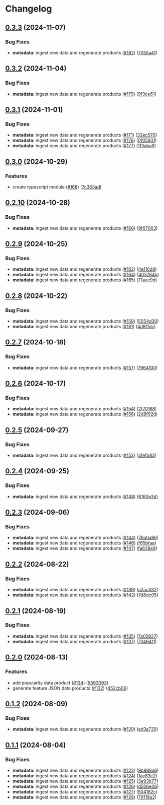 # Changelog

## [0.3.3](https://github.com/launchdarkly/sdk-meta/compare/api/v0.3.2...api/v0.3.3) (2024-11-07)


### Bug Fixes

* **metadata:** ingest new data and regenerate products ([#182](https://github.com/launchdarkly/sdk-meta/issues/182)) ([7055a41](https://github.com/launchdarkly/sdk-meta/commit/7055a41e4e29f6104ba38c33e47274d3c943af04))

## [0.3.2](https://github.com/launchdarkly/sdk-meta/compare/api/v0.3.1...api/v0.3.2) (2024-11-04)


### Bug Fixes

* **metadata:** ingest new data and regenerate products ([#179](https://github.com/launchdarkly/sdk-meta/issues/179)) ([9f3ce61](https://github.com/launchdarkly/sdk-meta/commit/9f3ce617f56bed91278da9011a432a5a13db0a08))

## [0.3.1](https://github.com/launchdarkly/sdk-meta/compare/api/v0.3.0...api/v0.3.1) (2024-11-01)


### Bug Fixes

* **metadata:** ingest new data and regenerate products ([#171](https://github.com/launchdarkly/sdk-meta/issues/171)) ([33ec570](https://github.com/launchdarkly/sdk-meta/commit/33ec570d81bf6b7767e35b4d47292443879e4503))
* **metadata:** ingest new data and regenerate products ([#176](https://github.com/launchdarkly/sdk-meta/issues/176)) ([0f05931](https://github.com/launchdarkly/sdk-meta/commit/0f059319e8bf20728f05e5aab63056d3cced9b37))
* **metadata:** ingest new data and regenerate products ([#177](https://github.com/launchdarkly/sdk-meta/issues/177)) ([1f3aba9](https://github.com/launchdarkly/sdk-meta/commit/1f3aba9f7055983acd44ca43e4488fefa6eda295))

## [0.3.0](https://github.com/launchdarkly/sdk-meta/compare/api/v0.2.10...api/v0.3.0) (2024-10-29)


### Features

* create typescript module ([#168](https://github.com/launchdarkly/sdk-meta/issues/168)) ([7c363ad](https://github.com/launchdarkly/sdk-meta/commit/7c363ad56f8698ca04a9e135066010f425e4692c))

## [0.2.10](https://github.com/launchdarkly/sdk-meta/compare/api/v0.2.9...api/v0.2.10) (2024-10-28)


### Bug Fixes

* **metadata:** ingest new data and regenerate products ([#166](https://github.com/launchdarkly/sdk-meta/issues/166)) ([9f67063](https://github.com/launchdarkly/sdk-meta/commit/9f67063764095781e94130a4987ac55d27ead70b))

## [0.2.9](https://github.com/launchdarkly/sdk-meta/compare/api/v0.2.8...api/v0.2.9) (2024-10-25)


### Bug Fixes

* **metadata:** ingest new data and regenerate products ([#162](https://github.com/launchdarkly/sdk-meta/issues/162)) ([4e116dd](https://github.com/launchdarkly/sdk-meta/commit/4e116dd98ec444d9ad30c921c2a834b4dbc5581d))
* **metadata:** ingest new data and regenerate products ([#164](https://github.com/launchdarkly/sdk-meta/issues/164)) ([403764b](https://github.com/launchdarkly/sdk-meta/commit/403764bc17e3b015914495c5d5448a8ab1e76783))
* **metadata:** ingest new data and regenerate products ([#165](https://github.com/launchdarkly/sdk-meta/issues/165)) ([71aee9d](https://github.com/launchdarkly/sdk-meta/commit/71aee9d4dc47885c97836ec2baeffc36365ec8d5))

## [0.2.8](https://github.com/launchdarkly/sdk-meta/compare/api/v0.2.7...api/v0.2.8) (2024-10-22)


### Bug Fixes

* **metadata:** ingest new data and regenerate products ([#159](https://github.com/launchdarkly/sdk-meta/issues/159)) ([5054d30](https://github.com/launchdarkly/sdk-meta/commit/5054d3079f980b957ddfc1ee3b9f92a917e3eafb))
* **metadata:** ingest new data and regenerate products ([#161](https://github.com/launchdarkly/sdk-meta/issues/161)) ([4d81fdc](https://github.com/launchdarkly/sdk-meta/commit/4d81fdc9e1f4ceaa90924e0587a10a82f9111b38))

## [0.2.7](https://github.com/launchdarkly/sdk-meta/compare/api/v0.2.6...api/v0.2.7) (2024-10-18)


### Bug Fixes

* **metadata:** ingest new data and regenerate products ([#157](https://github.com/launchdarkly/sdk-meta/issues/157)) ([7964100](https://github.com/launchdarkly/sdk-meta/commit/79641000e5a93f654cd30f68a3b0461d5befda2d))

## [0.2.6](https://github.com/launchdarkly/sdk-meta/compare/api/v0.2.5...api/v0.2.6) (2024-10-17)


### Bug Fixes

* **metadata:** ingest new data and regenerate products ([#154](https://github.com/launchdarkly/sdk-meta/issues/154)) ([2f70168](https://github.com/launchdarkly/sdk-meta/commit/2f70168cfdf31f7fd1ab51315b58d7d19612ecc2))
* **metadata:** ingest new data and regenerate products ([#156](https://github.com/launchdarkly/sdk-meta/issues/156)) ([2d8f92d](https://github.com/launchdarkly/sdk-meta/commit/2d8f92dce02b756dd4dd9629427b260208b3035b))

## [0.2.5](https://github.com/launchdarkly/sdk-meta/compare/api/v0.2.4...api/v0.2.5) (2024-09-27)


### Bug Fixes

* **metadata:** ingest new data and regenerate products ([#152](https://github.com/launchdarkly/sdk-meta/issues/152)) ([4fefb83](https://github.com/launchdarkly/sdk-meta/commit/4fefb834048459d62e0ca50ff0378846eeedebba))

## [0.2.4](https://github.com/launchdarkly/sdk-meta/compare/api/v0.2.3...api/v0.2.4) (2024-09-25)


### Bug Fixes

* **metadata:** ingest new data and regenerate products ([#148](https://github.com/launchdarkly/sdk-meta/issues/148)) ([6160e3d](https://github.com/launchdarkly/sdk-meta/commit/6160e3deb673c026e912b5bbb39ca3b65645b9b9))

## [0.2.3](https://github.com/launchdarkly/sdk-meta/compare/api/v0.2.2...api/v0.2.3) (2024-09-06)


### Bug Fixes

* **metadata:** ingest new data and regenerate products ([#144](https://github.com/launchdarkly/sdk-meta/issues/144)) ([76a0a86](https://github.com/launchdarkly/sdk-meta/commit/76a0a86d8832be9b11842bf7013f6ebf31774919))
* **metadata:** ingest new data and regenerate products ([#146](https://github.com/launchdarkly/sdk-meta/issues/146)) ([f65bfaa](https://github.com/launchdarkly/sdk-meta/commit/f65bfaa1aefe79efc30a3e5e1aad63e5eb184a9c))
* **metadata:** ingest new data and regenerate products ([#147](https://github.com/launchdarkly/sdk-meta/issues/147)) ([fa838e9](https://github.com/launchdarkly/sdk-meta/commit/fa838e9040b0eb5d57bb3b1bb6a8fe20d47d0ecf))

## [0.2.2](https://github.com/launchdarkly/sdk-meta/compare/api/v0.2.1...api/v0.2.2) (2024-08-22)


### Bug Fixes

* **metadata:** ingest new data and regenerate products ([#139](https://github.com/launchdarkly/sdk-meta/issues/139)) ([a2ac332](https://github.com/launchdarkly/sdk-meta/commit/a2ac332a4cb694717ee4c04214c71192bcd673de))
* **metadata:** ingest new data and regenerate products ([#142](https://github.com/launchdarkly/sdk-meta/issues/142)) ([7d8dc05](https://github.com/launchdarkly/sdk-meta/commit/7d8dc05746d2ed078be3ea647b327050f3886b8b))

## [0.2.1](https://github.com/launchdarkly/sdk-meta/compare/api/v0.2.0...api/v0.2.1) (2024-08-19)


### Bug Fixes

* **metadata:** ingest new data and regenerate products ([#135](https://github.com/launchdarkly/sdk-meta/issues/135)) ([7a05827](https://github.com/launchdarkly/sdk-meta/commit/7a058275382d45185b6fc09b14038d843d3e1472))
* **metadata:** ingest new data and regenerate products ([#137](https://github.com/launchdarkly/sdk-meta/issues/137)) ([73464f1](https://github.com/launchdarkly/sdk-meta/commit/73464f1b5bc53a69c5704e2765fdb61432b3a6a5))

## [0.2.0](https://github.com/launchdarkly/sdk-meta/compare/api/v0.1.2...api/v0.2.0) (2024-08-13)


### Features

* add popularity data product ([#134](https://github.com/launchdarkly/sdk-meta/issues/134)) ([9593093](https://github.com/launchdarkly/sdk-meta/commit/95930937fda38380260a695063cb0a28f7b39f38))
* generate feature JSON data products ([#132](https://github.com/launchdarkly/sdk-meta/issues/132)) ([452cb06](https://github.com/launchdarkly/sdk-meta/commit/452cb06d307eaf6e0b9887ae4120edefdae5a0b5))

## [0.1.2](https://github.com/launchdarkly/sdk-meta/compare/api/v0.1.1...api/v0.1.2) (2024-08-09)


### Bug Fixes

* **metadata:** ingest new data and regenerate products ([#129](https://github.com/launchdarkly/sdk-meta/issues/129)) ([ad3a729](https://github.com/launchdarkly/sdk-meta/commit/ad3a729bbe97e023a6515e85e18f6ae6e1dd7734))

## [0.1.1](https://github.com/launchdarkly/sdk-meta/compare/api/v0.1.0...api/v0.1.1) (2024-08-04)


### Bug Fixes

* **metadata:** ingest new data and regenerate products ([#122](https://github.com/launchdarkly/sdk-meta/issues/122)) ([9b988a6](https://github.com/launchdarkly/sdk-meta/commit/9b988a6c27a19352985eaf9ce00dc66a610f7a97))
* **metadata:** ingest new data and regenerate products ([#124](https://github.com/launchdarkly/sdk-meta/issues/124)) ([1ac83c2](https://github.com/launchdarkly/sdk-meta/commit/1ac83c211a0e039e5c1cb60ed093018877346bcf))
* **metadata:** ingest new data and regenerate products ([#125](https://github.com/launchdarkly/sdk-meta/issues/125)) ([3e93b77](https://github.com/launchdarkly/sdk-meta/commit/3e93b77b22d9ffbfc74cf62e9e5609e9e3818529))
* **metadata:** ingest new data and regenerate products ([#126](https://github.com/launchdarkly/sdk-meta/issues/126)) ([d506e06](https://github.com/launchdarkly/sdk-meta/commit/d506e06c82b3e60a9c90962b34f6e738fda94344))
* **metadata:** ingest new data and regenerate products ([#127](https://github.com/launchdarkly/sdk-meta/issues/127)) ([504182c](https://github.com/launchdarkly/sdk-meta/commit/504182c89bde3c95e8dd109969abc20142facf2b))
* **metadata:** ingest new data and regenerate products ([#128](https://github.com/launchdarkly/sdk-meta/issues/128)) ([79118a2](https://github.com/launchdarkly/sdk-meta/commit/79118a29728e4ec3ed9d711ecfff910dfd0f3cf6))
